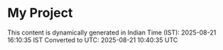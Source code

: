 # My Project

This content is dynamically generated in Indian Time (IST): 2025-08-21 16:10:35 IST
Converted to UTC: 2025-08-21 10:40:35 UTC
